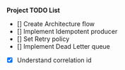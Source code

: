**Project TODO List**

- [] Create Architecture flow
- [] Implement Idempotent producer
- [] Set Retry policy
- [] Implement Dead Letter queue
- [X] Understand correlation id
